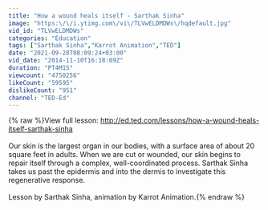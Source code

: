 ```yaml
---
title: "How a wound heals itself - Sarthak Sinha"
image: "https:\/\/i.ytimg.com\/vi\/TLVwELDMDWs\/hqdefault.jpg"
vid_id: "TLVwELDMDWs"
categories: "Education"
tags: ["Sarthak Sinha","Karrot Animation","TED"]
date: "2021-09-28T08:09:24+03:00"
vid_date: "2014-11-10T16:18:09Z"
duration: "PT4M1S"
viewcount: "4750256"
likeCount: "59595"
dislikeCount: "951"
channel: "TED-Ed"
---
```

{% raw %}View full lesson: <a rel="nofollow" target="blank" href="http://ed.ted.com/lessons/how-a-wound-heals-itself-sarthak-sinha">http://ed.ted.com/lessons/how-a-wound-heals-itself-sarthak-sinha</a><br /><br />Our skin is the largest organ in our bodies, with a surface area of about 20 square feet in adults. When we are cut or wounded, our skin begins to repair itself through a complex, well-coordinated process. Sarthak Sinha takes us past the epidermis and into the dermis to investigate this regenerative response. <br /><br />Lesson by Sarthak Sinha, animation by Karrot Animation.{% endraw %}
